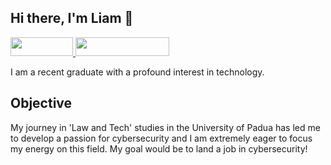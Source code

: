 ## Hi there, I'm Liam 👋

<a href="https://www.linkedin.com/in/liamganci/">
    <img src="https://upload.wikimedia.org/wikipedia/commons/1/19/LinkedIn_logo.svg" width="100" height="30" />
</a>
<a href="https://medium.com/@1liamwright00">
    <img src="https://freelogopng.com/images/all_img/1679302694Medium-Logo-PNG.png" width="150" height="30" />
</a>

I am a recent graduate with a profound interest in technology.
## Objective

My journey in 'Law and Tech' studies in the University of Padua has led me to develop a passion for cybersecurity and I am extremely eager to focus my energy on this field. My goal would be to land a job in cybersecurity!





<!--
**liamwright00/liamwright00** is a ✨ _special_ ✨ repository because its `README.md` (this file) appears on your GitHub profile.

Here are some ideas to get you started:

- 🔭 I’m currently working on ...
- 🌱 I’m currently learning ...
- 👯 I’m looking to collaborate on ...
- 🤔 I’m looking for help with ...
- 💬 Ask me about ...
- 📫 How to reach me: ...
- 😄 Pronouns: ...
- ⚡ Fun fact: ...
-->
